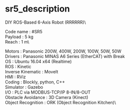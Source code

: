 # sr5_description
DIY ROS-Based 6-Axis Robot (RRRRRR)\

Code name : #SR5\
Payload : 5 kg\
Reach : 1 m\

Motors : Panasonic 200W, 400W, 200W, 100W, 50W, 50W\
Drivers : Panasonic MINAS A6 Series (EtherCAT) with Break\
OS : Ubuntu 16.04 x64 (Realtime)\
ROS : Kinetic\
Inverse Kinematic : MoveIt\
HMI : RViz\
Coding : Blockly, python, C++\
Simulator : Gazebo\
I/O : PLC via MODBUS-TCP/IP 8-IN/8-OUT\
Obstacle Avoidance : 3D Camera (Kinect)\
Object Recognition : ORK (Object Recognition Kitchen)\
